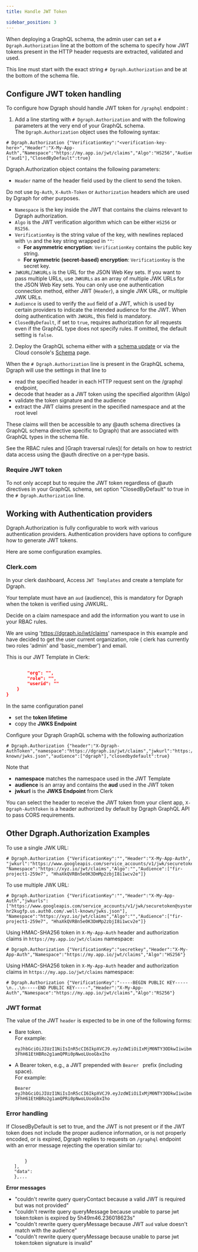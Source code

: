 ```yaml
---
title: Handle JWT Token

sidebar_position: 3
---
```


When deploying a GraphQL schema, the admin user can set a  ``# Dgraph.Authorization`` line at the bottom of the schema to specify how JWT tokens present in the HTTP header requests are extracted, validated and used.

This line must start with the exact string ``# Dgraph.Authorization`` and be at the bottom of the schema file.


## Configure JWT token handling

To configure how Dgraph should handle JWT token for ``/graphql`` endpoint : 
1. Add a line starting with ``# Dgraph.Authorization`` and with the following parameters at the very end of your GraphQL schema.  
  The `Dgraph.Authorization` object uses the following syntax:

  ```
  # Dgraph.Authorization {"VerificationKey":"<verification-key-here>","Header":"X-My-App-Auth","Namespace":"https://my.app.io/jwt/claims","Algo":"HS256","Audience":["aud1"],"ClosedByDefault":true}
  ```

Dgraph.Authorization object contains the following parameters:
* `Header` name of the header field used by the client to send the token. 
 
 Do not use `Dg-Auth`, `X-Auth-Token` or `Authorization` headers which are used by Dgraph for other purposes.

* `Namespace` is the key inside the JWT that contains the claims relevant to Dgraph authorization.
* `Algo` is the JWT verification algorithm which can be either `HS256` or `RS256`.
* `VerificationKey` is the string value of the key, with newlines replaced with `\n` and the key string wrapped in `""`:
  * **For asymmetric encryption**: `VerificationKey` contains the public key string.
  * **For symmetric (secret-based) encryption**: `VerificationKey` is the secret key.
* `JWKURL`/`JWKURLs` is the URL for the JSON Web Key sets. If you want to pass multiple URLs, use `JWKURLs` as an array of multiple JWK URLs for the JSON Web Key sets. You can only use one authentication connection method, either JWT (`Header`), a single JWK URL, or multiple JWK URLs.
* `Audience` is used to verify the `aud` field of a JWT, which is used by certain providers to indicate the intended audience for the JWT. When doing authentication with `JWKURL`, this field is mandatory.
* `ClosedByDefault`, if set to `true`, requires authorization for all requests even if the GraphQL type does not specify rules. If omitted, the default setting is `false`.

2. Deploy the GraphQL schema either with a [schema update](/docs/graphql/admin/index#using-updategqlschema-to-add-or-modify-a-schema) or via the Cloud console's [Schema](https://cloud.dgraph.io/_/schema) page.


When the `# Dgraph.Authorization` line is present in the GraphQL schema, Dgraph will use the settings in that line to
- read the specified header in each HTTP request sent on the /graphql endpoint,
- decode that header as a JWT token using the specified algorithm (Algo)
- validate the token signature and the audience
- extract the JWT claims present in the specified namespace and at the root level

These claims will then be accessible to any @auth schema directives (a GraphQL schema directive specific to Dgraph) that are associated with GraphQL types in the schema file. 

See the RBAC rules and [Graph traversal rules]( for details on how to restrict data access using the @auth directive on a per-type basis.

### Require JWT token
To not only accept but to require the JWT token regardless of @auth directives in your GraphQL schema, set option "ClosedByDefault" to true in the `# Dgraph.Authorization` line.

## Working with Authentication providers
Dgraph.Authorization is fully configurable to work with various authentication providers.
Authentication providers have options to configure how to generate JWT tokens.

Here are some configuration examples.  

### Clerk.com 

In your clerk dashboard, Access `JWT Templates` and create a template for Dgraph.

Your template must have an `aud` (audience), this is mandatory for Dgraph when the token is verified using JWKURL.

Decide on a claim namespace and add the information you want to use in your RBAC rules. 

We are using 'https://dgraph.io/jwt/claims' namespace in this example and have decided to get the user current organization, role ( clerk has currently two roles 'admin' and 'basic_member') and email.

This is our JWT Template in Clerk:
```json

		"org": "",
		"role": "",
		"userid": ""
	}
}
```

In the same configuration panel 
- set the **token lifetime** 
- copy the **JWKS Endpoint**

Configure your Dgraph GraphQL schema with the following authorization
```
# Dgraph.Authorization {"header":"X-Dgraph-AuthToken","namespace":"https://dgraph.io/jwt/claims","jwkurl":"https://<>.clerk.accounts.dev/.well-known/jwks.json","audience":["dgraph"],"closedbydefault":true}
```
Note that 
- **namespace** matches the namespace used in the JWT Template
- **audience** is an array and contains the **aud** used in the JWT token
- **jwkurl** is the **JWKS Endpoint** from Clerk

You can select the header to receive the JWT token from your client app, `X-Dgraph-AuthToken` is a header authorized by default by Dgraph GraphQL API to pass CORS requirements.


## Other Dgraph.Authorization Examples

To use a single JWK URL: 

```
# Dgraph.Authorization {"VerificationKey":"","Header":"X-My-App-Auth", "jwkurl":"https://www.googleapis.com/service_accounts/v1/jwk/securetoken@system.gserviceaccount.com", "Namespace":"https://xyz.io/jwt/claims","Algo":"","Audience":["fir-project1-259e7", "HhaXkQVRBn5e0K3DmMp2zbjI8i1wcv2e"]}
```

To use multiple JWK URL: 

```
# Dgraph.Authorization {"VerificationKey":"","Header":"X-My-App-Auth","jwkurls":["https://www.googleapis.com/service_accounts/v1/jwk/securetoken@system.gserviceaccount.com","https://dev-hr2kugfp.us.auth0.com/.well-known/jwks.json"], "Namespace":"https://xyz.io/jwt/claims","Algo":"","Audience":["fir-project1-259e7", "HhaXkQVRBn5e0K3DmMp2zbjI8i1wcv2e"]}
```

Using HMAC-SHA256 token in `X-My-App-Auth` header and authorization claims in `https://my.app.io/jwt/claims` namespace:


```
# Dgraph.Authorization {"VerificationKey":"secretkey","Header":"X-My-App-Auth","Namespace":"https://my.app.io/jwt/claims","Algo":"HS256"}
```

Using HMAC-SHA256 token in `X-My-App-Auth` header and authorization claims in `https://my.app.io/jwt/claims` namespace:

```
# Dgraph.Authorization {"VerificationKey":"-----BEGIN PUBLIC KEY-----\n...\n-----END PUBLIC KEY-----","Header":"X-My-App-Auth","Namespace":"https://my.app.io/jwt/claims","Algo":"RS256"}
```

### JWT format

The value of the JWT ``header`` is expected to be in one of the following forms:
* Bare token.  
  For example:
    ```
    eyJhbGciOiJIUzI1NiIsInR5cCI6IkpXVCJ9.eyJzdWIiOiIxMjM0NTY3ODkwIiwibmFtZSI6IkpvaG4gRG9lIiwiaWF0IjoxNTE2MjM5MDIyLCJodHRwczovL215LmFwcC5pby9qd3QvY2xhaW1zIjp7fX0.Pjlxpf-3FhH61EtHBRo2g1amQPRi0pNwoLUooGbxIho
    ```

* A Bearer token, e.g., a JWT prepended with `Bearer ` prefix (including space).  
  For example:
    ```
    Bearer eyJhbGciOiJIUzI1NiIsInR5cCI6IkpXVCJ9.eyJzdWIiOiIxMjM0NTY3ODkwIiwibmFtZSI6IkpvaG4gRG9lIiwiaWF0IjoxNTE2MjM5MDIyLCJodHRwczovL215LmFwcC5pby9qd3QvY2xhaW1zIjp7fX0.Pjlxpf-3FhH61EtHBRo2g1amQPRi0pNwoLUooGbxIho
    ```

### Error handling

If ClosedByDefault is set to true, and the JWT is not present or if the JWT token does not include the proper audience information, or is not properly encoded, or is expired, Dgraph replies to requests on `/graphql` endpoint with an error message rejecting the operation similar to:
```

       }
   ],
   "data": 
   },...
```
**Error messages**
- "couldn't rewrite query queryContact because a valid JWT is required but was not provided"
- "couldn't rewrite query queryMessage because unable to parse jwt token:token is expired by 5h49m46.236018623s"
- "couldn't rewrite query queryMessage because JWT `aud` value doesn't match with the audience"
- "couldn't rewrite query queryMessage because unable to parse jwt token:token signature is invalid"
